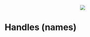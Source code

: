 <div style="text-align: center;">
    <img src="https://png.pngitem.com/pimgs/s/207-2073499_translate-platform-from-english-to-spanish-work-in.png">
</div>

# Handles (names)

<!-- A global mapping of `handle` (`string`) to X helps resolve queries. X contains:


subdomains.

- maybe they should not be properties of accounts but a separate map structure that just maps handles to IDs and on which block were they acquired? What would be traded - handles on IDs?

if a handle changes hands that shouldn't affect the ID & all the connections (no need to shuffle that much database numbers around)

- `handle` (`string`) - the name of the account
    - currently no idea how to 
    - TODO: https://en.wikipedia.org/wiki/Zooko%27s_triangle
- `handle_change`




needs hierarchy
    "what is the strongest case against global namespaces?"
    https://twitter.com/dystopiabreaker/status/1582516816307372032
    https://twitter.com/zooko/status/1434220535240482819

    maybe the protocol should lease whole TLDs to the highest bidders?



handles can be sold without affecting the interest graph - handles are not accounts.
entire accounts can be also sold with the transition to a new keypair

gradually lowering the cost for new handles, such that it costs 10k$ initially for a handle, and going lower slowly.


https://farcasterxyz.notion.site/Registry-Deep-Dive-4f4c74646bf24e8e905780719136f172

Names must be between 1 and 16 characters and can only be made of letters (a-z), numbers(0-9) and underscores (_).
^[a-zA-Z0-9-]{1,16}$
https://en.wikipedia.org/wiki/IDN_homograph_attack

UTF-8 support for handles opens handle users up to homograph attacks, not to mention case-sensitivity issues. This issue is of ongoing discussion both for the DSNP as well as in for ICANN domain names and other projects working with internationalization support.
https://spec.dsnp.org/Ethereum/Registry.html#homograph-attack-mitigation


**Register** 
Users acquire a name by making two transactions — the first is to commit a secret hash of the username, and the second is to reveal the secret and claim the username to the address. During the reveal phase it also:

commit-reveal scheme prevents frontrunning

- giving/leasing the names properly & orderly is a hard problem

https://medium.com/coinmonks/understanding-the-handshake-airdrop-and-reserved-names-428d9e90b560


TODO: maybe this should be together with addressing?

backwards-compatibility of the handles - can mimic typical DNS like "twitter.com"

TODO: strategy: reserve all handles that have 1-1 twitter & instagram versions

TODO: think about namespaces & hierarchies like in DNS & also ENS - is ENS a namespace?

!!!
https://farcasterxyz.notion.site/The-Identity-System-b5e320826b33460b845ccc9ada63e904


!!!
https://handshake.org/faq/
https://hsd-dev.org/
Another key differentiator is that Handshake is the first to pre-reserve names for existing trademark name holders.
TODO: DNS & TLS stuff...
Why is Handshake pre-reserving the top tens of thousands of domain names according to Alexa.com?
TODO: maybe also reserve the top 100k twitter handles?
TODO: Vickrey auction
    not that goot actually because humans aren't perfectly rational - "VCG mechanism"
    https://vitalik.ca/general/2021/09/26/limits.html#finance-is-the-absence-of-collusion-prevention
TODO: name renewals?
https://blog.sia.tech/handshake-retrospective-after-the-first-year-c197e49749c9
"The other major problem with Handshake auctions is that they are Vickrey auctions."
"Handshake would be a lot better if it had a bidding system that assumed users were unskilled and naive, and attempted to optimize the outcome for users assuming that they made bad or uninformed decisions."
"Proposed Improvements to the Domain Buying Process"


Web3 Leads to Cybersquatting 2.0: Here's What Brands Can Do
https://decrypt.co/104319/ethereum-name-web3-cybersquatting


"The mint happens over a two-phase commit reveal to prevent front-running registrations."
"Farcaster Names are ERC-721 tokens that are fully composable with the NFT ecosystem."
https://github.com/farcasterxyz/protocol

https://medium.com/@jgm.orinoco/domainsale-an-on-chain-secondary-ens-market-b3330f6e5dda

https://vitalik.ca/general/2022/09/09/ens.html
https://twitter.com/VitalikButerin/status/1568070721753989120


uts-46 normalization

https://daniel.haxx.se/blog/2022/12/14/idn-is-crazy/

when having multiple names, an account should specify their preferred one - possibly as a message type


ens is not enough - one size fits all aint good


Off-chain namespaces for handles? Dot something to be off-chain?

-->
